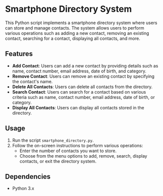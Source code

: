 # Smartphone Directory System

This Python script implements a smartphone directory system where users can store and manage contacts.
The system allows users to perform various operations such as adding a new contact, removing an existing contact, searching for a contact, displaying all contacts, and more.

## Features

- **Add Contact**: Users can add a new contact by providing details such as name, contact number, email address, date of birth, and category.
- **Remove Contact**: Users can remove an existing contact by specifying the contact's name.
- **Delete All Contacts**: Users can delete all contacts from the directory.
- **Search Contact**: Users can search for a contact based on various criteria such as name, contact number, email address, date of birth, or category.
- **Display All Contacts**: Users can display all contacts stored in the directory.

## Usage

1. Run the script `smartphone_directory.py`.
2. Follow the on-screen instructions to perform various operations:
   - Enter the number of contacts you want to store.
   - Choose from the menu options to add, remove, search, display contacts, or exit the directory system.

## Dependencies

- Python 3.x


